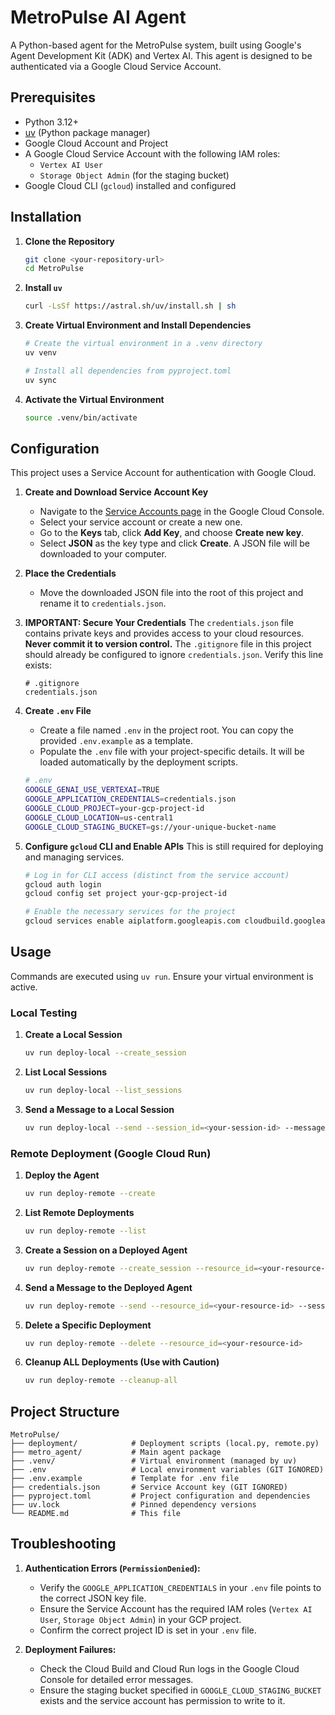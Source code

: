 # MetroPulse AI Agent

A Python-based agent for the MetroPulse system, built using Google's Agent Development Kit (ADK) and Vertex AI. This agent is designed to be authenticated via a Google Cloud Service Account.

## Prerequisites

*   Python 3.12+
*   [uv](https://github.com/astral-sh/uv) (Python package manager)
*   Google Cloud Account and Project
*   A Google Cloud Service Account with the following IAM roles:
    *   `Vertex AI User`
    *   `Storage Object Admin` (for the staging bucket)
*   Google Cloud CLI (`gcloud`) installed and configured

## Installation

1.  **Clone the Repository**
    ```bash
    git clone <your-repository-url>
    cd MetroPulse
    ```

2.  **Install `uv`**
    ```bash
    curl -LsSf https://astral.sh/uv/install.sh | sh
    ```

3.  **Create Virtual Environment and Install Dependencies**
    ```bash
    # Create the virtual environment in a .venv directory
    uv venv

    # Install all dependencies from pyproject.toml
    uv sync
    ```

4.  **Activate the Virtual Environment**
    ```bash
    source .venv/bin/activate
    ```

## Configuration

This project uses a Service Account for authentication with Google Cloud.

1.  **Create and Download Service Account Key**
    *   Navigate to the [Service Accounts page](https://console.cloud.google.com/iam-admin/serviceaccounts) in the Google Cloud Console.
    *   Select your service account or create a new one.
    *   Go to the **Keys** tab, click **Add Key**, and choose **Create new key**.
    *   Select **JSON** as the key type and click **Create**. A JSON file will be downloaded to your computer.

2.  **Place the Credentials**
    *   Move the downloaded JSON file into the root of this project and rename it to `credentials.json`.

3.  **IMPORTANT: Secure Your Credentials**
    The `credentials.json` file contains private keys and provides access to your cloud resources. **Never commit it to version control.** The `.gitignore` file in this project should already be configured to ignore `credentials.json`. Verify this line exists:
    ```gitignore
    # .gitignore
    credentials.json
    ```

4.  **Create `.env` File**
    *   Create a file named `.env` in the project root. You can copy the provided `.env.example` as a template.
    *   Populate the `.env` file with your project-specific details. It will be loaded automatically by the deployment scripts.

    ```bash
    # .env
    GOOGLE_GENAI_USE_VERTEXAI=TRUE
    GOOGLE_APPLICATION_CREDENTIALS=credentials.json
    GOOGLE_CLOUD_PROJECT=your-gcp-project-id
    GOOGLE_CLOUD_LOCATION=us-central1
    GOOGLE_CLOUD_STAGING_BUCKET=gs://your-unique-bucket-name
    ```

5.  **Configure `gcloud` CLI and Enable APIs**
    This is still required for deploying and managing services.
    ```bash
    # Log in for CLI access (distinct from the service account)
    gcloud auth login
    gcloud config set project your-gcp-project-id

    # Enable the necessary services for the project
    gcloud services enable aiplatform.googleapis.com cloudbuild.googleapis.com run.googleapis.com
    ```

## Usage

Commands are executed using `uv run`. Ensure your virtual environment is active.

### Local Testing

1.  **Create a Local Session**
    ```bash
    uv run deploy-local --create_session
    ```

2.  **List Local Sessions**
    ```bash
    uv run deploy-local --list_sessions
    ```

3.  **Send a Message to a Local Session**
    ```bash
    uv run deploy-local --send --session_id=<your-session-id> --message="What is the status of the Express line?"
    ```

### Remote Deployment (Google Cloud Run)

1.  **Deploy the Agent**
    ```bash
    uv run deploy-remote --create
    ```

2.  **List Remote Deployments**
    ```bash
    uv run deploy-remote --list
    ```

3.  **Create a Session on a Deployed Agent**
    ```bash
    uv run deploy-remote --create_session --resource_id=<your-resource-id>
    ```

4.  **Send a Message to the Deployed Agent**
    ```bash
    uv run deploy-remote --send --resource_id=<your-resource-id> --session_id=<your-session-id> --message="Any delays at Central station?"
    ```

5.  **Delete a Specific Deployment**
    ```bash
    uv run deploy-remote --delete --resource_id=<your-resource-id>
    ```

6.  **Cleanup ALL Deployments (Use with Caution)**
    ```bash
    uv run deploy-remote --cleanup-all
    ```

## Project Structure

```
MetroPulse/
├── deployment/            # Deployment scripts (local.py, remote.py)
├── metro_agent/           # Main agent package
├── .venv/                 # Virtual environment (managed by uv)
├── .env                   # Local environment variables (GIT IGNORED)
├── .env.example           # Template for .env file
├── credentials.json       # Service Account key (GIT IGNORED)
├── pyproject.toml         # Project configuration and dependencies
├── uv.lock                # Pinned dependency versions
└── README.md              # This file
```

## Troubleshooting

1.  **Authentication Errors (`PermissionDenied`):**
    *   Verify the `GOOGLE_APPLICATION_CREDENTIALS` in your `.env` file points to the correct JSON key file.
    *   Ensure the Service Account has the required IAM roles (`Vertex AI User`, `Storage Object Admin`) in your GCP project.
    *   Confirm the correct project ID is set in your `.env` file.

2.  **Deployment Failures:**
    *   Check the Cloud Build and Cloud Run logs in the Google Cloud Console for detailed error messages.
    *   Ensure the staging bucket specified in `GOOGLE_CLOUD_STAGING_BUCKET` exists and the service account has permission to write to it.